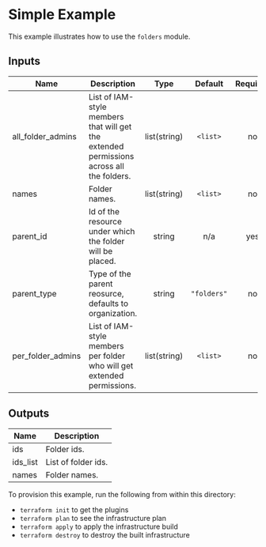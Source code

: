 # Simple Example

This example illustrates how to use the `folders` module.

<!-- BEGINNING OF PRE-COMMIT-TERRAFORM DOCS HOOK -->
## Inputs

| Name | Description | Type | Default | Required |
|------|-------------|:----:|:-----:|:-----:|
| all\_folder\_admins | List of IAM-style members that will get the extended permissions across all the folders. | list(string) | `<list>` | no |
| names | Folder names. | list(string) | `<list>` | no |
| parent\_id | Id of the resource under which the folder will be placed. | string | n/a | yes |
| parent\_type | Type of the parent reosurce, defaults to organization. | string | `"folders"` | no |
| per\_folder\_admins | List of IAM-style members per folder who will get extended permissions. | list(string) | `<list>` | no |

## Outputs

| Name | Description |
|------|-------------|
| ids | Folder ids. |
| ids\_list | List of folder ids. |
| names | Folder names. |

<!-- END OF PRE-COMMIT-TERRAFORM DOCS HOOK -->

To provision this example, run the following from within this directory:
- `terraform init` to get the plugins
- `terraform plan` to see the infrastructure plan
- `terraform apply` to apply the infrastructure build
- `terraform destroy` to destroy the built infrastructure
